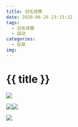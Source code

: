 ```yaml
---
title: 羽毛球赛
date: 2020-06-26 23:15:32
tags:
  - 羽毛球赛
  - 运动
categories:
  - 张翠
img:
---
```


# {{ title }}



![](https://cdn.jsdelivr.net/gh/JLUtangchuan/picBed@dev/img/20200626231636.jpg)



![](https://cdn.jsdelivr.net/gh/JLUtangchuan/picBed@dev/img/20200626231709.jpg)![](https://cdn.jsdelivr.net/gh/JLUtangchuan/picBed@dev/img/20200626231648.jpg)



![](https://cdn.jsdelivr.net/gh/JLUtangchuan/picBed@dev/img/20200626231739.jpg)